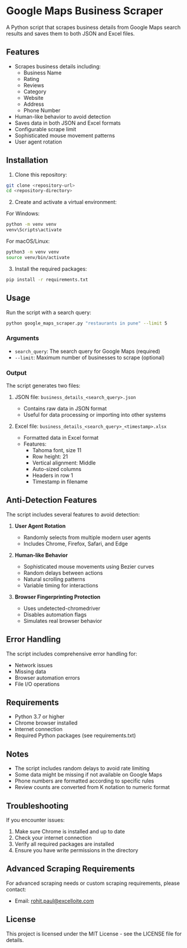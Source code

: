 # Google Maps Business Scraper

A Python script that scrapes business details from Google Maps search results and saves them to both JSON and Excel files.

## Features

- Scrapes business details including:
  - Business Name
  - Rating
  - Reviews
  - Category
  - Website
  - Address
  - Phone Number
- Human-like behavior to avoid detection
- Saves data in both JSON and Excel formats
- Configurable scrape limit
- Sophisticated mouse movement patterns
- User agent rotation

## Installation

1. Clone this repository:
```bash
git clone <repository-url>
cd <repository-directory>
```

2. Create and activate a virtual environment:

For Windows:
```bash
python -m venv venv
venv\Scripts\activate
```

For macOS/Linux:
```bash
python3 -m venv venv
source venv/bin/activate
```

3. Install the required packages:
```bash
pip install -r requirements.txt
```

## Usage

Run the script with a search query:
```bash
python google_maps_scraper.py "restaurants in pune" --limit 5
```

### Arguments

- `search_query`: The search query for Google Maps (required)
- `--limit`: Maximum number of businesses to scrape (optional)

### Output

The script generates two files:

1. JSON file: `business_details_<search_query>.json`
   - Contains raw data in JSON format
   - Useful for data processing or importing into other systems

2. Excel file: `business_details_<search_query>_<timestamp>.xlsx`
   - Formatted data in Excel format
   - Features:
     - Tahoma font, size 11
     - Row height: 21
     - Vertical alignment: Middle
     - Auto-sized columns
     - Headers in row 1
     - Timestamp in filename

## Anti-Detection Features

The script includes several features to avoid detection:

1. **User Agent Rotation**
   - Randomly selects from multiple modern user agents
   - Includes Chrome, Firefox, Safari, and Edge

2. **Human-like Behavior**
   - Sophisticated mouse movements using Bezier curves
   - Random delays between actions
   - Natural scrolling patterns
   - Variable timing for interactions

3. **Browser Fingerprinting Protection**
   - Uses undetected-chromedriver
   - Disables automation flags
   - Simulates real browser behavior

## Error Handling

The script includes comprehensive error handling for:
- Network issues
- Missing data
- Browser automation errors
- File I/O operations

## Requirements

- Python 3.7 or higher
- Chrome browser installed
- Internet connection
- Required Python packages (see requirements.txt)

## Notes

- The script includes random delays to avoid rate limiting
- Some data might be missing if not available on Google Maps
- Phone numbers are formatted according to specific rules
- Review counts are converted from K notation to numeric format

## Troubleshooting

If you encounter issues:

1. Make sure Chrome is installed and up to date
2. Check your internet connection
3. Verify all required packages are installed
4. Ensure you have write permissions in the directory

## Advanced Scraping Requirements

For advanced scraping needs or custom scraping requirements, please contact:
- Email: rohit.paul@excelloite.com

## License

This project is licensed under the MIT License - see the LICENSE file for details. 